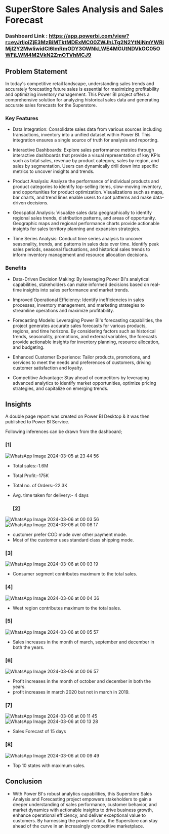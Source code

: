 # SuperStore Sales Analysis and Sales Forecast

### Dashboard Link : https://app.powerbi.com/view?r=eyJrIjoiZjE3MzBiMTktMDExMC00ZWJhLTg2N2YtNjNmYWRjMjI2Y2MwIiwidCI6ImRmODY3OWNkLWE4MGUtNDVkOC05OWFjLWM4M2VkN2ZmOTVhMCJ9

## Problem Statement

In today's competitive retail landscape, understanding sales trends and accurately forecasting future sales is essential for maximizing profitability and optimizing inventory management. This Power BI project offers a comprehensive solution for analyzing historical sales data and generating accurate sales forecasts for the Superstore.



### Key Features
- Data Integration: Consolidate sales data from various sources including transactions, inventory into a unified dataset within Power BI. This integration ensures a single source of truth for analysis and reporting.
- Interactive Dashboards: Explore sales performance metrics through interactive dashboards that provide a visual representation of key KPIs such as total sales, revenue by product category, sales by region, and sales by segmentation. Users can dynamically drill down into specific metrics to uncover insights and trends.

- Product Analysis: Analyze the performance of individual products and product categories to identify top-selling items, slow-moving inventory, and opportunities for product optimization. Visualizations such as maps, bar charts, and trend lines enable users to spot patterns and make data-driven decisions.


- Geospatial Analysis: Visualize sales data geographically to identify regional sales trends, distribution patterns, and areas of opportunity. Geographic maps and regional performance charts provide actionable insights for sales territory planning and expansion strategies.

- Time Series Analysis: Conduct time series analysis to uncover seasonality, trends, and patterns in sales data over time. Identify peak sales periods, seasonal fluctuations, and historical sales trends to inform inventory management and resource allocation decisions.
### Benefits
- Data-Driven Decision Making: By leveraging Power BI's analytical capabilities, stakeholders can make informed decisions based on real-time insights into sales performance and market trends.

- Improved Operational Efficiency: Identify inefficiencies in sales processes, inventory management, and marketing strategies to streamline operations and maximize profitability.
- Forecasting Models: Leveraging Power BI's forecasting capabilities, the project generates accurate sales forecasts for various products, regions, and time horizons. By considering factors such as historical trends, seasonality, promotions, and external variables, the forecasts provide actionable insights for inventory planning, resource allocation, and budgeting.
- Enhanced Customer Experience: Tailor products, promotions, and services to meet the needs and preferences of customers, driving customer satisfaction and loyalty.

- Competitive Advantage: Stay ahead of competitors by leveraging advanced analytics to identify market opportunities, optimize pricing strategies, and capitalize on emerging trends.
## Insights

A double page report was created on Power BI Desktop & it was then published to Power BI Service.

Following inferences can be drawn from the dashboard;

### [1] 
![WhatsApp Image 2024-03-05 at 23 44 56](https://github.com/arif246/SuperStore_Sales_Analysis/assets/71145958/232ab7e9-16d2-44f4-ae95-dd0f429aa36e)
- Total sales:-1.6M
- Total Profit:-175K
- Total no. of Orders:-22.3K
- Avg. time taken for delivery:- 4 days

  ### [2]
![WhatsApp Image 2024-03-06 at 00 03 56](https://github.com/arif246/SuperStore_Sales_Analysis/assets/71145958/432fceef-d507-4f94-b334-66902c10f7c3)
![WhatsApp Image 2024-03-06 at 00 08 17](https://github.com/arif246/SuperStore_Sales_Analysis/assets/71145958/10c5b565-4336-44c5-abb5-6ae10295acca)
- customer prefer COD mode over other payment mode.
- Most of the customer uses standard class shipping mode.

### [3]
![WhatsApp Image 2024-03-06 at 00 03 19](https://github.com/arif246/SuperStore_Sales_Analysis/assets/71145958/941b5f44-7d9d-43ec-8d3b-a1fc6fb28540)
- Consumer segment contributes maximum to the total sales.

### [4]
![WhatsApp Image 2024-03-06 at 00 04 36](https://github.com/arif246/SuperStore_Sales_Analysis/assets/71145958/d7dc65c8-f147-4dc3-9602-0037ea5de17f)
- West region contributes maximum to the total sales.

### [5]
 ![WhatsApp Image 2024-03-06 at 00 05 57](https://github.com/arif246/SuperStore_Sales_Analysis/assets/71145958/b367130f-cfaf-4cdf-9912-253b81b345e2)
 - Sales increases in the month of march, september and december in both the years.
### [6]
  ![WhatsApp Image 2024-03-06 at 00 06 57](https://github.com/arif246/SuperStore_Sales_Analysis/assets/71145958/831904d5-68c6-4905-91e1-38a741889b52)
  - Profit increases in the month of october and december in both the years.
  - profit increases in march 2020 but not in march in 2019.

### [7]
![WhatsApp Image 2024-03-06 at 00 11 45](https://github.com/arif246/SuperStore_Sales_Analysis/assets/71145958/6198f80d-321c-46e4-9975-cd7b7cfc304c)
![WhatsApp Image 2024-03-06 at 00 13 28](https://github.com/arif246/SuperStore_Sales_Analysis/assets/71145958/e854f986-7b10-4c23-8d2f-09b37e89a89f)
- Sales Forecast of 15 days

 ### [8] 
 ![WhatsApp Image 2024-03-06 at 00 09 49](https://github.com/arif246/SuperStore_Sales_Analysis/assets/71145958/1ba10227-d8f7-47a3-944e-ddf9dbaab140)
 - Top 10 states with maximum sales.
 ## Conclusion
 - With Power BI's robust analytics capabilities, this Superstore Sales Analysis and Forecasting project empowers stakeholders to gain a deeper understanding of sales performance, customer behavior, and market dynamics with actionable insights to drive business growth, enhance operational efficiency, and deliver exceptional value to customers. By harnessing the power of data, the Superstore can stay ahead of the curve in an increasingly competitive marketplace.

 
      

